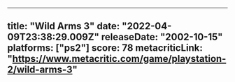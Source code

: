 
---
title: "Wild Arms 3"
date: "2022-04-09T23:38:29.009Z"
releaseDate: "2002-10-15"
platforms: ["ps2"]
score: 78
metacriticLink: "https://www.metacritic.com/game/playstation-2/wild-arms-3"
---
